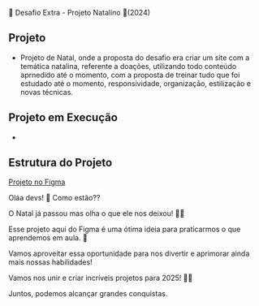 📌 Desafio Extra - Projeto Natalino 🎅(2024)

## Projeto
- Projeto de Natal, onde a proposta do desafio era criar um site com a temática natalina, referente a doações, utilizando todo conteúdo aprnedido até o momento, com a proposta de treinar tudo que foi estudado até o momento, responsividade, organização, estilização e novas técnicas.

## Projeto em Execução
- 

## Estrutura do Projeto
 
[Projeto no Figma](https://www.figma.com/design/5GZiDiMXLdazvjzjOqF3Pw/NatalFlix-(Copy)?node-id=0-1&p=f&t=tBZRGeWi8hrKQ7rl-0)

Oláa devs! 🌟 Como estão??    

O Natal já passou mas olha o que ele nos deixou! 🎅🎄 

Esse projeto aqui do Figma é uma ótima ideia para praticarmos o que aprendemos em aula. 🚀 

Vamos aproveitar essa oportunidade para nos divertir e aprimorar ainda mais nossas habilidades!

Vamos nos unir e criar incríveis projetos para 2025! 💪🚀 

Juntos, podemos alcançar grandes conquistas.
